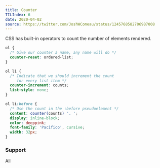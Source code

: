 ```yaml
---
title: Counter
TILIndex: 6
date: 2020-04-02
source: https://twitter.com/JoshWComeau/status/1245768582706987008
---
```


CSS has built-in operators to count the number of elements rendered.

```scss
ol {
  /* Give our counter a name, any name will do */
  counter-reset: ordered-list;
}

ol li {
  /* Indicate that we should increment the count
     for every list item */
  counter-increment: counts;
  list-style: none;
}

ol li:before {
  /* Use the count in the :before pseudoelement */
  content: counter(counts) '. ';
  display: inline-block;
  color: deeppink;
  font-family: 'Pacifico', cursive;
  width: 32px;
}
```

### Support
All
